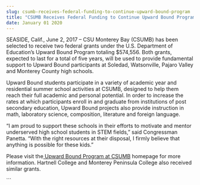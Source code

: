 ```yaml
---
slug: csumb-receives-federal-funding-to-continue-upward-bound-program
title: "CSUMB Receives Federal Funding to Continue Upward Bound Program"
date: January 01 2020
---
```


 
<p>
  SEASIDE, Calif., June 2, 2017 – CSU Monterey Bay (CSUMB) has been selected to
  receive two federal grants under the U.S. Department of Education’s Upward
  Bound Program totaling $574,556. Both grants, expected to last for a total of
  five years, will be used to provide fundamental support to Upward Bound
  participants at Soledad, Watsonville, Pajaro Valley and Monterey County high
  schools.
</p>
<p>
  Upward Bound students participate in a variety of academic year and
  residential summer school activities at CSUMB, designed to help them reach
  their full academic and personal potential. In order to increase the rates at
  which participants enroll in and graduate from institutions of post secondary
  education, Upward Bound projects also provide instruction in math, laboratory
  science, composition, literature and foreign language.
</p>
<p>
  “I am proud to support these schools in their efforts to motivate and mentor
  underserved high school students in STEM fields,” said Congressman Panetta.
  “With the right resources at their disposal, I firmly believe that anything is
  possible for these kids.”
</p>
<p>
  Please visit the<a href="https://csumb.edu/upwardbound">
    Upward Bound Program at CSUMB</a
  >
  homepage for more information. Hartnell College and Monterey Peninsula College
  also received similar grants.
</p>
```
